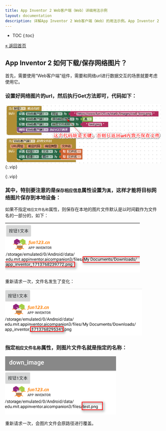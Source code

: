 ```yaml
---
title: App Inventor 2 Web客户端（Web）详细用法示例
layout: documentation
description: 详解App Inventor 2 Web客户端（Web）的用法示例。App Inventor 2 如何下载/保存网络图片？
---
```


* TOC
{:toc}

[&laquo; 返回首页](../index.html)

## App Inventor 2 如何下载/保存网络图片？

首先，需要使用“Web客户端”组件，需要和网络url进行数据交互的场景就要考虑使用它。

### 设置好网络图片的url，然后执行Get方法即可，代码如下：

![Web保存图片代码块](images/Web_saveimg.png){:.vip}

{:.vip}
### 其中，特别要注意的是`保存相应信息`属性设置为`真`，这样才能将目标网络图片保存到本地设备：

如果不指定`相应文件名称`属性，则保存在本地的图片文件默认是以时间戳作为文件名的一部分的，如下：

![Web不指定图片名](images/Web_noassign.png)

重新请求一次，文件名发生了变化：

![Web随机文件名](images/Web_randomname.png)

### 指定`相应文件名称`属性，则图片文件名就是指定的名称：

![Web指定图片名](images/Web_assignname.png)

重新请求一次，会图片文件会原路径进行覆盖。
